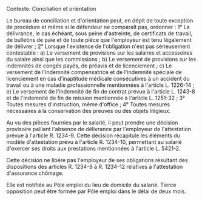 Contexte: Conciliation et orientation

Le bureau de conciliation et d'orientation peut, en dépit de toute exception de procédure et même si le défendeur ne comparaît pas, ordonner : 1° La délivrance, le cas échéant, sous peine d'astreinte, de certificats de travail, de bulletins de paie et de toute pièce que l'employeur est tenu légalement de délivrer ; 2° Lorsque l'existence de l'obligation n'est pas sérieusement contestable : a) Le versement de provisions sur les salaires et accessoires du salaire ainsi que les commissions ; b) Le versement de provisions sur les indemnités de congés payés, de préavis et de licenciement ; c) Le versement de l'indemnité compensatrice et de l'indemnité spéciale de licenciement en cas d'inaptitude médicale consécutives à un accident du travail ou à une maladie professionnelle mentionnées à l'article L. 1226-14 ; e) Le versement de l'indemnité de fin de contrat prévue à l'article L. 1243-8 et de l'indemnité de fin de mission mentionnée à l'article L. 1251-32 ; 3° Toutes mesures d'instruction, même d'office ; 4° Toutes mesures nécessaires à la conservation des preuves ou des objets litigieux.

Au vu des pièces fournies par le salarié, il peut prendre une décision provisoire palliant l'absence de délivrance par l'employeur de l'attestation prévue à l'article R. 1234-9. Cette décision récapitule les éléments du modèle d'attestation prévu à l'article R. 1234-10, permettant au salarié d'exercer ses droits aux prestations mentionnées à l'article L. 5421-2.

Cette décision ne libère pas l'employeur de ses obligations résultant des dispositions des articles R. 1234-9 à R. 1234-12 relatives à l'attestation d'assurance chômage.

Elle est notifiée au Pôle emploi du lieu de domicile du salarié. Tierce opposition peut être formée par Pôle emploi dans le délai de deux mois.